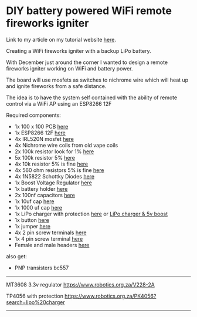 # DIY battery powered WiFi remote fireworks igniter

Link to my article on my tutorial website [here](https://tutorials.techrad.co.za/2022/10/01/diy-battery-wifi-4ch-relay-pcb).

Creating a WiFi fireworks igniter with a backup LiPo battery.

With December just around the corner I wanted to design a remote fireworks igniter working on WiFi and battery power.

The board will use mosfets as switches to nichrome wire which will heat up and ignite fireworks from a safe distance.

The idea is to have the system self contained with the ability of remote control via a WiFi AP using an ESP8266 12F

Required components:

- 1x 100 x 100 PCB [here](https://www.robotics.org.za/VERO100100)
- 1x ESP8266 12F [here](https://www.robotics.org.za/ESP-12F)
- 4x IRL520N mosfet [here](https://www.robotics.org.za/IRL520N-TO-220)
- 4x Nichrome wire coils from old vape coils
- 2x 100k resistor look for 1% [here](https://www.robotics.org.za/RES-100K-50)
- 5x 100k resistor 5% [here](https://www.robotics.org.za/RES-100K-50)
- 4x 10k resistor 5% is fine [here](https://www.robotics.org.za/RES-10K-025)
- 4x 560 ohm resistors 5% is fine [here](https://www.robotics.org.za/RES-560E-50)
- 4x 1N5822 Schottky Diodes [here](https://www.robotics.org.za/1N5822-TH)
- 1x Boost Voltage Regulator [here](https://www.robotics.org.za/V228-2A)
- 1x battery holder [here](https://www.robotics.org.za/18650-1C-TH)
- 2x 100nf capacitors [here]()
- 1x 10uf cap [here]()
- 1x 1000 uf cap [here]()
- 1x LiPo charger with protection [here](https://www.robotics.org.za/PK4056) or [LiPo charger & 5v boost](https://www.robotics.org.za/MH-CD42?search=lipo%20charger%203.7v%202a%20in%205v%20%20%20led%20level%20indicator)
- 1x button [here]()
- 1x jumper [here](https://www.robotics.org.za/CCC01505C-20?search=jumper)
- 4x 2 pin screw terminals [here](https://www.robotics.org.za/KF120-2P-254)
- 1x 4 pin screw terminal [here](https://www.robotics.org.za/TC-4P-254)
- Female and male headers [here]()

also get:
- PNP transisters bc557

---

MT3608 3.3v regulator
https://www.robotics.org.za/V228-2A

TP4056 with protection
https://www.robotics.org.za/PK4056?search=lipo%20charger

---






